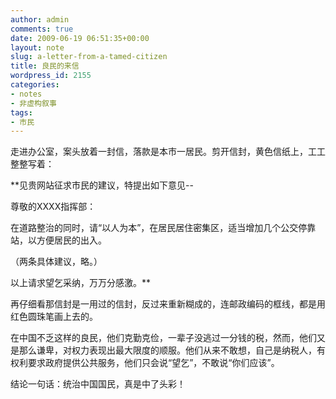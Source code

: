 ```yaml
---
author: admin
comments: true
date: 2009-06-19 06:51:35+00:00
layout: note
slug: a-letter-from-a-tamed-citizen
title: 良民的来信
wordpress_id: 2155
categories:
- notes
- 非虚构叙事
tags:
- 市民
---
```


走进办公室，案头放着一封信，落款是本市一居民。剪开信封，黄色信纸上，工工整整写着：

**见贵网站征求市民的建议，特提出如下意见--

尊敬的XXXX指挥部：

在道路整治的同时，请“以人为本”，在居民居住密集区，适当增加几个公交停靠站，以方便居民的出入。

（两条具体建议，略。）

以上请求望乞采纳，万万分感激。**

再仔细看那信封是一用过的信封，反过来重新糊成的，连邮政编码的框线，都是用红色圆珠笔画上去的。

在中国不乏这样的良民，他们克勤克俭，一辈子没逃过一分钱的税，然而，他们又是那么谦卑，对权力表现出最大限度的顺服。他们从来不敢想，自己是纳税人，有权利要求政府提供公共服务，他们只会说“望乞”，不敢说“你们应该”。

结论一句话：统治中国国民，真是中了头彩！
